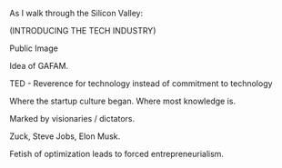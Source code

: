 As I walk through the Silicon Valley: 

(INTRODUCING THE TECH INDUSTRY)

Public Image

Idea of GAFAM.

TED - Reverence for technology instead of commitment to technology

Where the startup culture began.
Where most knowledge is.

Marked by visionaries / dictators.

Zuck, Steve Jobs, Elon Musk. 

Fetish of optimization leads to forced entrepreneurialism.